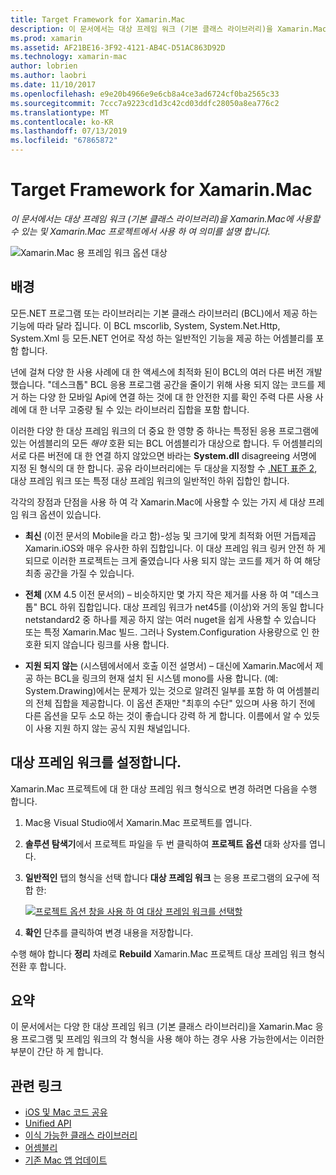 ```yaml
---
title: Target Framework for Xamarin.Mac
description: 이 문서에서는 대상 프레임 워크 (기본 클래스 라이브러리)을 Xamarin.Mac에 사용할 수 있는 및 Xamarin.Mac 프로젝트에서 사용 하 여 의미를 설명 합니다.
ms.prod: xamarin
ms.assetid: AF21BE16-3F92-4121-AB4C-D51AC863D92D
ms.technology: xamarin-mac
author: lobrien
ms.author: laobri
ms.date: 11/10/2017
ms.openlocfilehash: e9e20b4966e9e6cb8a4ce3ad6724cf0ba2565c33
ms.sourcegitcommit: 7ccc7a9223cd1d3c42cd03ddfc28050a8ea776c2
ms.translationtype: MT
ms.contentlocale: ko-KR
ms.lasthandoff: 07/13/2019
ms.locfileid: "67865872"
---
```

# <a name="target-framework-for-xamarinmac"></a>Target Framework for Xamarin.Mac

_이 문서에서는 대상 프레임 워크 (기본 클래스 라이브러리)을 Xamarin.Mac에 사용할 수 있는 및 Xamarin.Mac 프로젝트에서 사용 하 여 의미를 설명 합니다._

![Xamarin.Mac 용 프레임 워크 옵션 대상](target-framework-images/select-target.png "Target Xamarin.Mac 용 프레임 워크 옵션")

## <a name="background"></a>배경

모든.NET 프로그램 또는 라이브러리는 기본 클래스 라이브러리 (BCL)에서 제공 하는 기능에 따라 달라 집니다. 이 BCL mscorlib, System, System.Net.Http, System.Xml 등 모든.NET 언어로 작성 하는 일반적인 기능을 제공 하는 어셈블리를 포함 합니다.

년에 걸쳐 다양 한 사용 사례에 대 한 액세스에 최적화 된이 BCL의 여러 다른 버전 개발 했습니다. "데스크톱" BCL 응용 프로그램 공간을 줄이기 위해 사용 되지 않는 코드를 제거 하는 다양 한 모바일 Api에 연결 하는 것에 대 한 안전한 지를 확인 주력 다른 사용 사례에 대 한 너무 고중량 될 수 있는 라이브러리 집합을 포함 합니다.

이러한 다양 한 대상 프레임 워크의 더 중요 한 영향 중 하나는 특정된 응용 프로그램에 있는 어셈블리의 모든 *해야* 호환 되는 BCL 어셈블리가 대상으로 합니다. 두 어셈블리의 서로 다른 버전에 대 한 연결 하지 않았으면 바라는 **System.dll** disagreeing 서명에 지정 된 형식의 대 한 합니다. 공유 라이브러리에는 두 대상을 지정할 수 [.NET 표준 2](https://blog.xamarin.com/share-code-net-standard-2-0/), 대상 프레임 워크 또는 특정 대상 프레임 워크의 일반적인 하위 집합인 합니다.

각각의 장점과 단점을 사용 하 여 각 Xamarin.Mac에 사용할 수 있는 가지 세 대상 프레임 워크 옵션이 있습니다.

- **최신** (이전 문서의 Mobile을 라고 함)-성능 및 크기에 맞게 최적화 어떤 거듭제곱 Xamarin.iOS와 매우 유사한 하위 집합입니다. 이 대상 프레임 워크 링커 안전 하 게 되므로 이러한 프로젝트는 크게 줄였습니다 사용 되지 않는 코드를 제거 하 여 해당 최종 공간을 가질 수 있습니다.

- **전체** (XM 4.5 이전 문서의) – 비슷하지만 몇 가지 작은 제거를 사용 하 여 "데스크톱" BCL 하위 집합입니다. 대상 프레임 워크가 net45를 (이상)와 거의 동일 합니다 netstandard2 중 하나를 제공 하지 않는 여러 nuget을 쉽게 사용할 수 있습니다 또는 특정 Xamarin.Mac 빌드. 그러나 System.Configuration 사용량으로 인 한 호환 되지 않습니다 링크를 사용 합니다.

- **지원 되지 않는** (시스템에서에서 호출 이전 설명서) – 대신에 Xamarin.Mac에서 제공 하는 BCL을 링크의 현재 설치 된 시스템 mono를 사용 합니다. (예: System.Drawing)에서는 문제가 있는 것으로 알려진 일부를 포함 하 여 어셈블리의 전체 집합을 제공합니다. 이 옵션 존재만 "최후의 수단" 있으며 사용 하기 전에 다른 옵션을 모두 소모 하는 것이 좋습니다 강력 하 게 합니다. 이름에서 알 수 있듯이 사용 지원 하지 않는 공식 지원 채널입니다.

## <a name="setting-the-target-framework"></a>대상 프레임 워크를 설정합니다.

Xamarin.Mac 프로젝트에 대 한 대상 프레임 워크 형식으로 변경 하려면 다음을 수행 합니다.

1. Mac용 Visual Studio에서 Xamarin.Mac 프로젝트를 엽니다.
2. **솔루션 탐색기**에서 프로젝트 파일을 두 번 클릭하여 **프로젝트 옵션** 대화 상자를 엽니다.
3. **일반적인** 탭의 형식을 선택 합니다 **대상 프레임 워크** 는 응용 프로그램의 요구에 적합 한:

    [![프로젝트 옵션 창을 사용 하 여 대상 프레임 워크를 선택할](target-framework-images/select-target-full.png "프로젝트 옵션 창을 사용 하 여 대상 프레임 워크를 선택 합니다.")](target-framework-images/select-target-full-large.png#lightbox)

4. **확인** 단추를 클릭하여 변경 내용을 저장합니다.

수행 해야 합니다 **정리** 차례로 **Rebuild** Xamarin.Mac 프로젝트 대상 프레임 워크 형식 전환 후 합니다.

## <a name="summary"></a>요약

이 문서에서는 다양 한 대상 프레임 워크 (기본 클래스 라이브러리)을 Xamarin.Mac 응용 프로그램 및 프레임 워크의 각 형식을 사용 해야 하는 경우 사용 가능한에서는 이러한 부분이 간단 하 게 합니다.


## <a name="related-links"></a>관련 링크

- [iOS 및 Mac 코드 공유](~/cross-platform/macios/index.md)
- [Unified API](~/cross-platform/macios/unified/index.md)
- [이식 가능한 클래스 라이브러리](~/cross-platform/app-fundamentals/pcl.md)
- [어셈블리](~/cross-platform/internals/available-assemblies.md)
- [기존 Mac 앱 업데이트](~/cross-platform/macios/unified/updating-mac-apps.md)
